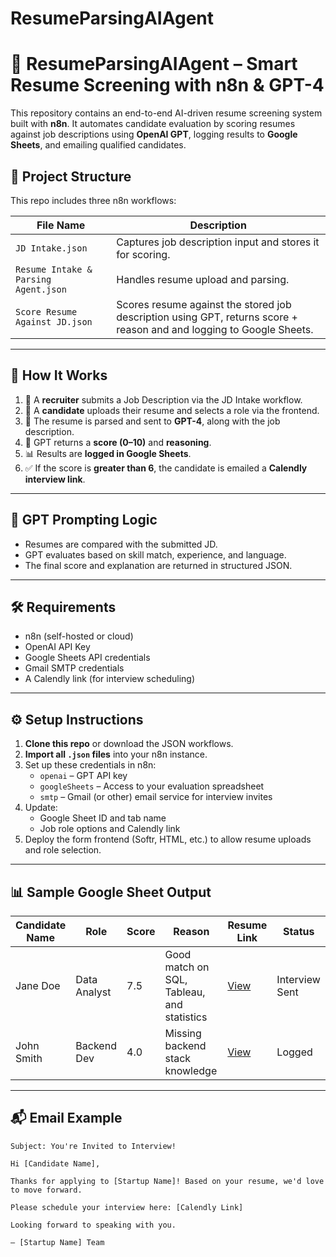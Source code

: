 # ResumeParsingAIAgent
# 🧠 ResumeParsingAIAgent – Smart Resume Screening with n8n & GPT-4

This repository contains an end-to-end AI-driven resume screening system built with **n8n**. It automates candidate evaluation by scoring resumes against job descriptions using **OpenAI GPT**, logging results to **Google Sheets**, and emailing qualified candidates.

## 📂 Project Structure

This repo includes three n8n workflows:

| File Name                               | Description |
|----------------------------------------|-------------|
| `JD Intake.json`                       | Captures job description input and stores it for scoring. |
| `Resume Intake & Parsing Agent.json`   | Handles resume upload and parsing. |
| `Score Resume Against JD.json`         | Scores resume against the stored job description using GPT, returns score + reason and and logging to Google Sheets.|

---

## 🔁 How It Works

1. 📝 A **recruiter** submits a Job Description via the JD Intake workflow.
2. 📎 A **candidate** uploads their resume and selects a role via the frontend.
3. 📄 The resume is parsed and sent to **GPT-4**, along with the job description.
4. 🔢 GPT returns a **score (0–10)** and **reasoning**.
5. 📊 Results are **logged in Google Sheets**.
6. ✅ If the score is **greater than 6**, the candidate is emailed a **Calendly interview link**.

---

## 🧠 GPT Prompting Logic

- Resumes are compared with the submitted JD.
- GPT evaluates based on skill match, experience, and language.
- The final score and explanation are returned in structured JSON.

---

## 🛠 Requirements

- n8n (self-hosted or cloud)
- OpenAI API Key
- Google Sheets API credentials
- Gmail SMTP credentials
- A Calendly link (for interview scheduling)

---

## ⚙️ Setup Instructions

1. **Clone this repo** or download the JSON workflows.
2. **Import all `.json` files** into your n8n instance.
3. Set up these credentials in n8n:
   - `openai` – GPT API key
   - `googleSheets` – Access to your evaluation spreadsheet
   - `smtp` – Gmail (or other) email service for interview invites
4. Update:
   - Google Sheet ID and tab name
   - Job role options and Calendly link
5. Deploy the form frontend (Softr, HTML, etc.) to allow resume uploads and role selection.

---

## 📊 Sample Google Sheet Output

| Candidate Name | Role | Score | Reason | Resume Link | Status |
|----------------|------|-------|--------|-------------|--------|
| Jane Doe       | Data Analyst | 7.5 | Good match on SQL, Tableau, and statistics | [View](#) | Interview Sent |
| John Smith     | Backend Dev  | 4.0 | Missing backend stack knowledge | [View](#) | Logged |

---

## 📬 Email Example

```text
Subject: You're Invited to Interview!

Hi [Candidate Name],

Thanks for applying to [Startup Name]! Based on your resume, we'd love to move forward.

Please schedule your interview here: [Calendly Link]

Looking forward to speaking with you.

– [Startup Name] Team
